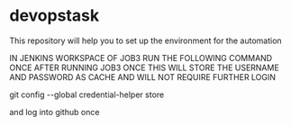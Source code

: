 # devopstask

This repository will help you to set up the environment for the automation


IN JENKINS WORKSPACE OF JOB3 RUN THE FOLLOWING COMMAND ONCE AFTER RUNNING JOB3 ONCE
THIS WILL STORE THE USERNAME AND PASSWORD AS CACHE AND WILL NOT REQUIRE FURTHER LOGIN

git config --global credential-helper store 

and log into github once
